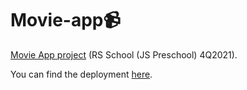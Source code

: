 # Movie-app📹

[Movie App project](https://github.com/rolling-scopes-school/tasks/blob/master/tasks/js30%23/js30-6.md) (RS School (JS Preschool) 4Q2021).

You can find the deployment [here](https://vzakharenkova.github.io/movie-app/movie-app/index.html).
